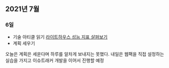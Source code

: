 ## 2021년 7월

### 6일

- 기술 아티클 읽기 [라이트하우스 성능 지표 살펴보기](https://medium.com/jung-han/%EB%9D%BC%EC%9D%B4%ED%8A%B8%ED%95%98%EC%9A%B0%EC%8A%A4-%EC%84%B1%EB%8A%A5-%EC%A7%80%ED%91%9C-%EC%82%B4%ED%8E%B4%EB%B3%B4%EA%B8%B0-83df3dc96fb9)
- 계획 세우기

오늘은 계획은 세운다며 하루를 알차게 보내지는 못했다. 내일은 웹팩을 직접 설정하는 실습을 가지고 이슈트래커 개발을 이어서 진행할 예정
